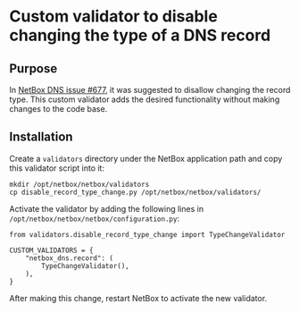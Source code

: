 # Custom validator to disable changing the type of a DNS record

## Purpose

In [NetBox DNS issue #677](https://github.com/peteeckel/netbox-plugin-dns/issues/677),
it was suggested to disallow changing the record type. This custom validator adds the
desired functionality without making changes to the code base.

## Installation

Create a `validators` directory under the NetBox application path and copy this
validator script into it:

```
mkdir /opt/netbox/netbox/validators
cp disable_record_type_change.py /opt/netbox/netbox/validators/
```

Activate the validator by adding the following lines in `/opt/netbox/netbox/netbox/configuration.py`:

```
from validators.disable_record_type_change import TypeChangeValidator

CUSTOM_VALIDATORS = {
    "netbox_dns.record": (
        TypeChangeValidator(),
    ),
}
```

After making this change, restart NetBox to activate the new validator.
